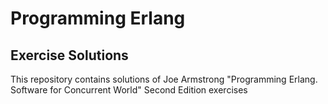 # Programming Erlang 
## Exercise Solutions

This repository contains solutions of Joe Armstrong "Programming Erlang. Software for Concurrent World" Second Edition exercises


